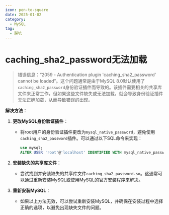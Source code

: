 ```yaml
---
icon: pen-to-square
date: 2025-01-02
category:
  - MySQL
tag:
  - 踩坑
---
```


# caching_sha2_password无法加载

> 错误信息：“2059 - Authentication plugin 'caching_sha2_password' cannot be loaded”。这个问题通常是由于MySQL 8.0默认使用了`caching_sha2_password`身份验证插件而导致的。该插件需要相关的共享库文件来正常工作，但如果这些文件缺失或无法加载，就会导致身份验证插件无法正确加载，从而导致错误的出现。

<!-- more -->
**解决方法**：

1. **更改MySQL身份验证插件**：
   
   - 将root用户的身份验证插件更改为`mysql_native_password`，避免使用`caching_sha2_password`插件。可以通过以下SQL命令来实现：
     ```sql
     use mysql;
     ALTER USER 'root'@'localhost' IDENTIFIED WITH mysql_native_password BY 'your_password';
     ```
   
2. **安装缺失的共享库文件**：
   - 尝试找到并安装缺失的共享库文件`caching_sha2_password.so`。这通常可以通过重新安装MySQL或使用MySQL的官方安装程序来解决。

3. **重新安装MySQL**：
   - 如果以上方法无效，可以尝试重新安装MySQL，并确保在安装过程中选择正确的选项，以避免出现缺失文件的问题。
